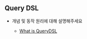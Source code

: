 

## Query DSL

- 개념 및 동작 원리에 대해 설명해주세요

  - [What is QueryDSL](https://github.com/goodGid/Interview/blob/main/QueryDSL/What%20is%20QueryDSL.md)
